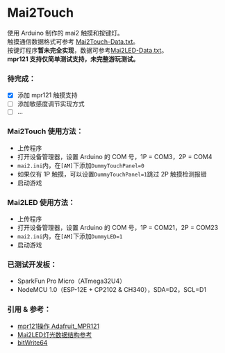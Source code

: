 # Mai2Touch
使用 Arduino 制作的 mai2 触摸和按键灯。  
触摸通信数据格式可参考 [Mai2Touch-Data.txt](Mai2Touch-Data.txt)。  
按键灯程序**暂未完全实现**，数据可参考[Mai2LED-Data.txt](Mai2LED/Mai2LED-Data.txt)。  
**mpr121 支持仅简单测试支持，未完整游玩测试。**

### 待完成：  
- [x] 添加 mpr121 触摸支持
- [ ] 添加敏感度调节实现方式
- [ ] ...

### Mai2Touch 使用方法：  
- 上传程序
- 打开设备管理器，设置 Arduino 的 COM 号，1P = COM3，2P = COM4
- `mai2.ini`内，在`[AM]`下添加`DummyTouchPanel=0`
- 如果仅有 1P 触摸，可以设置`DummyTouchPanel=1`跳过 2P 触摸检测报错
- 启动游戏

### Mai2LED 使用方法：  
- 上传程序
- 打开设备管理器，设置 Arduino 的 COM 号，1P = COM21，2P = COM23
- `mai2.ini`内，在`[AM]`下添加`DummyLED=1`
- 启动游戏

### 已测试开发板：
- SparkFun Pro Micro（ATmega32U4）
- NodeMCU 1.0（ESP-12E + CP2102 & CH340），SDA=D2，SCL=D1

### 引用 & 参考：
- [mpr121操作 Adafruit_MPR121](https://github.com/adafruit/Adafruit_MPR121)
- [Mai2LED灯光数据结构参考](https://github.com/xiaopeng12138/MaiDXR/blob/6bb6d50c359bd7a7d8de964e3fed06a3e218e37e/Assets/Scripts/LedSerial.cs)
- [bitWrite64](https://forum.arduino.cc/t/bitset-only-sets-bits-from-0-to-31-previously-to-15/193385/5)
